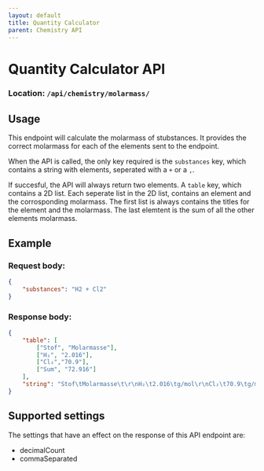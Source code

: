 ```yaml
---
layout: default
title: Quantity Calculator
parent: Chemistry API
---
```


# Quantity Calculator API
### Location: `/api/chemistry/molarmass/`

## Usage
This endpoint will calculate the molarmass of stubstances. 
It provides the correct molarmass for each of the elements sent to the endpoint. 

When the API is called, the only key required is the `substances` key, which contains a string with elements, seperated with a `+` or a `,`. 

If succesful, the API will always return two elements. A `table` key, which contains a 2D list. 
Each seperate list in the 2D list, contains an element and the corrosponding molarmass. 
The first list is always contains the titles for the element and the molarmass. 
The last elemtent is the sum of all the other elements molarmass.

## Example 

### Request body:

```json
{
    "substances": "H2 + Cl2"
}
```

### Response body:

```json
{
    "table": [
        ["Stof", "Molarmasse"],
        ["H₂", "2.016"],
        ["Cl₂","70.9"],
        ["Sum", "72.916"]
    ],
    "string": "Stof\tMolarmasse\t\r\nH₂\t2.016\tg/mol\r\nCl₂\t70.9\tg/mol\r\nSum\t72.916\tg/mol\r\n"
}
```


## Supported settings
The settings that have an effect on the response of this API endpoint are:
* decimalCount
* commaSeparated